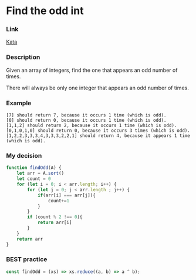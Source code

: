 # Find the odd int

### Link

[Kata](https://www.codewars.com/kata/54da5a58ea159efa38000836/train/javascript)

### Description

Given an array of integers, find the one that appears an odd number of times.

There will always be only one integer that appears an odd number of times.

### Example

``` 
[7] should return 7, because it occurs 1 time (which is odd).
[0] should return 0, because it occurs 1 time (which is odd).
[1,1,2] should return 2, because it occurs 1 time (which is odd).
[0,1,0,1,0] should return 0, because it occurs 3 times (which is odd).
[1,2,2,3,3,3,4,3,3,3,2,2,1] should return 4, because it appears 1 time (which is odd).
```


### My decision

```javascript
function findOdd(A) {
    let arr = A.sort()
    let count = 0
    for (let i = 0; i < arr.length; i++) {
        for (let j = 0; j < arr.length ; j++) {
            if(arr[i] === arr[j]){
                count+=1
            }
        }
        if (count % 2 !== 0){
            return arr[i]
        }
    }
    return arr
}

```

### BEST practice

```javascript
const findOdd = (xs) => xs.reduce((a, b) => a ^ b);
```
